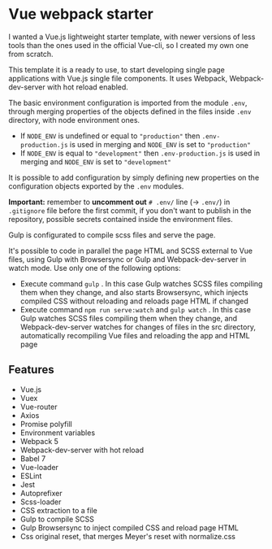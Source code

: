 # Vue webpack starter
I wanted a Vue.js lightweight starter template, with newer versions of less tools than the ones used in the official Vue-cli, so I created my own one from scratch.

This template it is a ready to use, to start developing single page applications with Vue.js single file components. It uses Webpack, Webpack-dev-server with hot reload enabled.

The basic environment configuration is imported from the module `.env`, through merging properties of the objects defined in the files inside `.env` directory, with node environment ones.
- If `NODE_ENV` is undefined or equal to `"production"` then `.env-production.js` is used in merging and `NODE_ENV` is set to `"production"`
- If `NODE_ENV` is equal to `"development"` then `.env-production.js` is used in merging and `NODE_ENV` is set to  `"development"`

It is possible to add configuration by simply defining new properties on the configuration objects exported by the `.env` modules.

**Important:** remember to **uncomment out** `# .env/` line (→ `.env/`) in `.gitignore` file before the first commit, if you don't want to publish in the repository, possible secrets contained inside the environment files.

Gulp is configurated to compile scss files and serve the page.

It's possible to code in parallel the page HTML and SCSS external to Vue files, using Gulp with Browsersync or Gulp and Webpack-dev-server in watch mode. Use only one of the following options:
- Execute command `gulp` . In this case Gulp watches SCSS files compiling them when they change, and also starts Browsersync, which injects compiled CSS without reloading and reloads page HTML if changed
- Execute command `npm run serve:watch` and `gulp watch` . In this case Gulp watches SCSS files compiling them when they change, and Webpack-dev-server watches for changes of files in the src directory, automatically recompiling Vue files and reloading the app and HTML page

## Features
- Vue.js
- Vuex
- Vue-router
- Axios
- Promise polyfill
- Environment variables
- Webpack 5
- Webpack-dev-server with hot reload
- Babel 7
- Vue-loader
- ESLint
- Jest
- Autoprefixer
- Scss-loader
- CSS extraction to a file
- Gulp to compile SCSS
- Gulp Browsersync to inject compiled CSS and reload page HTML
- Css original reset, that merges Meyer's reset with normalize.css
